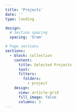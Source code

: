 ```yaml
---
title: 'Projects'
date: ''
type: landing

design:
  # Section spacing
  spacing: '5rem'

# Page sections
sections:
  - block: collection
    content:
      title: Selected Projects
      text: 
      filters:
        folders:
          - project
    design:
      view: article-grid
      fill_image: false
      columns: 3
---
```

